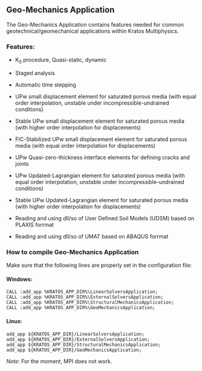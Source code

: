 ## Geo-Mechanics Application

The Geo-Mechanics Application contains features needed for common geotechnical/geomechanical applications within Kratos Multiphysics.

### Features:
- K<sub>0</sub> procedure, Quasi-static, dynamic

- Staged analysis

- Automatic time stepping

- UPw small displacement element for saturated porous media (with
equal order interpolation, unstable under incompressible-undrained
conditions)

- Stable UPw small displacement element for saturated porous media
(with higher order interpolation for displacements)

- FIC-Stabilized UPw small displacement element for saturated porous media
(with equal order interpolation for displacements)

- UPw Quasi-zero-thickness interface elements for defining cracks and
joints

- UPw Updated-Lagrangian element for saturated porous media (with
equal order interpolation, unstable under incompressible-undrained
conditions)

- Stable UPw Updated-Lagrangian element for saturated porous media
(with higher order interpolation for displacements)

- Reading and using dll/so of User Defined Soil Models (UDSM) based on PLAXIS forrmat

- Reading and using dll/so of UMAT based on ABAQUS forrmat

### How to compile Geo-Mechanics Application

Make sure that the following lines are properly set in the configuration file:

#### Windows:
~~~
CALL :add_app %KRATOS_APP_DIR%\LinearSolversApplication;
CALL :add_app %KRATOS_APP_DIR%\ExternalSolversApplication;
CALL :add_app %KRATOS_APP_DIR%\StructuralMechanicsApplication;
CALL :add_app %KRATOS_APP_DIR%\GeoMechanicsApplication;
~~~

#### Linux:
~~~
add_app ${KRATOS_APP_DIR}/LinearSolversApplication;
add_app ${KRATOS_APP_DIR}/ExternalSolversApplication;
add_app ${KRATOS_APP_DIR}/StructuralMechanicsApplication;
add_app ${KRATOS_APP_DIR}/GeoMechanicsApplication;
~~~

*Note*: For the moment, MPI does not work.
